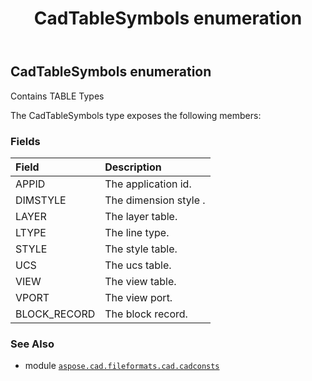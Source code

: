 ﻿---
title: CadTableSymbols enumeration
second_title: Aspose.CAD for Python via .NET API References
description: 
type: docs
weight: 410
url: /aspose.cad.fileformats.cad.cadconsts/cadtablesymbols/
is_root: false
---

## CadTableSymbols enumeration

Contains TABLE Types



The CadTableSymbols type exposes the following members:

### Fields
| Field | Description |
| :- | :- |
| APPID | The application id. |
| DIMSTYLE | The dimension style . |
| LAYER | The layer table. |
| LTYPE | The line type. |
| STYLE | The style table. |
| UCS | The ucs table. |
| VIEW | The view table. |
| VPORT | The view port. |
| BLOCK_RECORD | The block record. |



### See Also
* module [`aspose.cad.fileformats.cad.cadconsts`](..)
